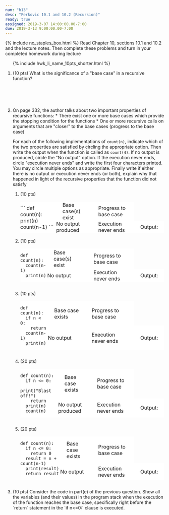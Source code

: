 ```yaml
---
num: "h13"
desc: "Perkovic 10.1 and 10.2 (Recursion)"
ready: true
assigned: 2019-3-07 14:00:00.00-7:00
due: 2019-3-13 9:00:00.00-7:00
---
```

{% include no_staples_box.html %}
Read Chapter 10, sections 10.1 and 10.2 and the lecture notes.  Then complete these problems and turn in your completed homework during lecture

<ol>

{% include hwk_li_name_10pts_shorter.html %}

<li markdown="1" style="margin-bottom:6em;"> (10 pts) What is the significance of a "base case" in a recursive function?
</li>

<li markdown="1">  On page 332, the author talks about two important properties of recursive functions:
* There exist one or more base cases which provide the stopping condition for the functions
* One or more recursive calls on arguments that are "closer" to the base cases (progress to the base case)

For each of the following implementations of `count(n)`, indicate which of the two properties are satisfied by circling the appropriate option. Then write the output when the function is called as `count(4)`. If no output is produced, circle the "No output" option. If the execution never ends, circle "execution never ends" and write the first four characters printed. You may circle multiple options as appropriate. Finally write if either there is no output or execution never ends (or both), explain why that happened in light of the recursive properties that the function did not satisfy

<style>
table.fn_ben { border: none }
table.fn_ben * { border: none }
table.fn_ben * td { padding: 0px 20px 0px 20px; background-color: white; }
table.fn_ben * td:first-of-type { padding: 0px 0px 0px 0px; background-color: white; }
</style>

<ol>

<li style="margin-bottom:0em;"> (10 pts) <!-- recursive functions -->

<table class="fn_ben">
<tr>
<td markdown="1" rowspan="4">
```
def count(n):
  print(n)
  count(n-1)
```

</td>
<td>
Base case(s) exist
</td>
<td>Progress to base case</td>
</tr>
<tr>
<td>No output produced</td>
<td>Execution never ends</td>
<td>Output: </td>
</tr>
</table>



</li>

<div class="pagebreak"></div>



<li style="margin-bottom:2em;"> (10 pts) <!-- one of the function benefit questions -->

<table class="fn_ben" >
<tr>
<td markdown="1" rowspan="4">

```
def count(n):
  count(n-1)
  print(n)

```
</td>
<td>
Base case(s) exist
</td>
<td>Progress to base case</td>
</tr>
<tr>
<td>No output </td>
<td>Execution never ends</td>
<td>Output: </td>
</tr>
</table>

</li> <!-- one of the function benefit questions -->

<li style="margin-bottom:2em;"> (10 pts) <!-- one of the function benefit questions -->

<table class="fn_ben" >
<tr>
<td markdown="1" rowspan="3">

```
def count(n):
  if n < 0:
    return
  count(n-1)
  print(n)

```

</td>
<td>
Base case exists
</td>
<td>Progress to base case</td>
</tr>
<tr>
<td>No output </td>
<td>Execution never ends</td>
<td>Output: </td>
</tr>
</table>

</li>

<li style="margin-bottom:2em;"> (20 pts) <!-- one of the function benefit questions -->

<table class="fn_ben" >
<tr>
<td markdown="1" rowspan="3">

```
def count(n):
  if n <= 0:
    print("Blast off!")
    return
  print(n)
  count(n)
```

</td>
<td>
Base case exists
</td>
<td>Progress to base case</td>
</tr>
<tr>
<td>No output produced</td>
<td>Execution never ends</td>
<td>Output: </td>
</tr>
</table>

</li>

<li style="margin-bottom:2em;"> (20 pts) <!-- one of the function benefit questions -->

<table class="fn_ben">
<tr>
<td markdown="1" rowspan="3">

```
def count(n):
  if n <= 0:
    return 0
  result = n + count(n-1)
  print(result)
  return result
```

</td>
<td>
Base case exists
</td>
<td>Progress to base case</td>
</tr>
</tr>
<tr>
<td>No output </td>
<td>Execution never ends</td>
<td>Output: </td>
</tr>
</table>

</li>
</ol>
<li markdown="1" style="margin-bottom:6em;"> (10 pts) Consider the code in part(e) of the previous question. Show all the variables (and their values) in the program stack when the execution of the function reaches the base case, specifically right before the `return` statement in the `if n<=0:` clause is executed.
</li>
